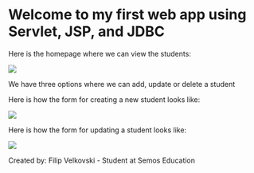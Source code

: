 # Welcome to my first web app using Servlet, JSP, and JDBC

  Here is the homepage where we can view the students:

  ![](https://imgur.com/iUfRflr)

  We have three options where we can add, update or delete a student

  Here is how the form for creating a new student looks like: 

  ![](https://imgur.com/KuXceQM)

  Here is how the form for updating a student looks like: 
 
  ![](https://imgur.com/r0HIi94)

  Created by: Filip Velkovski - Student at Semos Education  